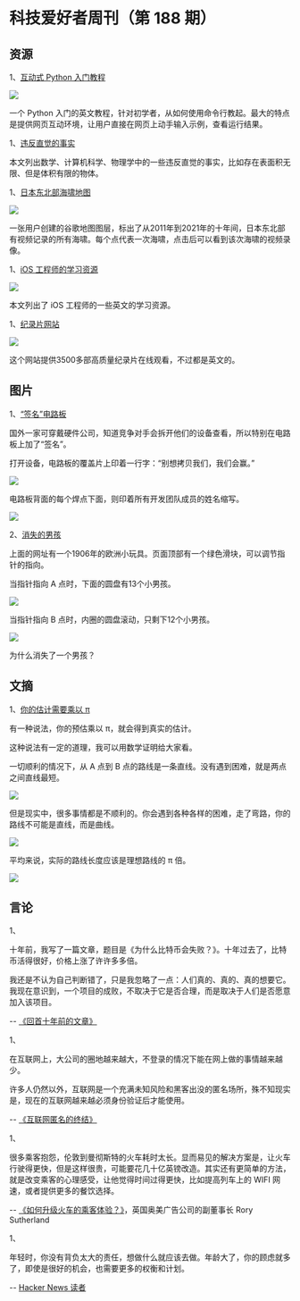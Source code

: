 # 科技爱好者周刊（第 188 期）

## 资源

1、[互动式 Python 入门教程](https://futurecoder.io/)

![](https://cdn.beekka.com/blogimg/asset/202110/bg2021100401.jpg)

一个 Python 入门的英文教程，针对初学者，从如何使用命令行教起。最大的特点是提供网页互动环境，让用户直接在网页上动手输入示例，查看运行结果。

1、[违反直觉的事实](https://axisofordinary.substack.com/p/the-most-counterintuitive-facts-in)

本文列出数学、计算机科学、物理学中的一些违反直觉的事实，比如存在表面积无限、但是体积有限的物体。

1、[日本东北部海啸地图](https://www.google.com/maps/d/u/0/viewer?mid=1caLBVPL6o8RgXsCS7q4MVGmBGQ0SSOzH)

![](https://cdn.beekka.com/blogimg/asset/202111/bg2021111501.jpg)

一张用户创建的谷歌地图图层，标出了从2011年到2021年的十年间，日本东北部有视频记录的所有海啸。每个点代表一次海啸，点击后可以看到该次海啸的视频录像。

1、[iOS 工程师的学习资源](https://kean.blog/post/learn-ios)

![](https://cdn.beekka.com/blogimg/asset/202111/bg2021111502.jpg)

本文列出了 iOS 工程师的一些英文的学习资源。

1、[纪录片网站](https://ihavenotv.com/)

![](https://cdn.beekka.com/blogimg/asset/202111/bg2021111506.jpg)

这个网站提供3500多部高质量纪录片在线观看，不过都是英文的。

## 图片

1、[“签名”电路板](https://www.linkedin.com/posts/willahmed_we-left-a-message-for-amazon-etc-on-every-activity-6844369295896522753-9-O7/)

国外一家可穿戴硬件公司，知道竞争对手会拆开他们的设备查看，所以特别在电路板上加了“签名”。

打开设备，电路板的覆盖片上印着一行字：“别想拷贝我们，我们会赢。”

![](https://cdn.beekka.com/blogimg/asset/202109/bg2021092108.jpg)

电路板背面的每个焊点下面，则印着所有开发团队成员的姓名缩写。

![](https://cdn.beekka.com/blogimg/asset/202109/bg2021092109.jpg)

2、[消失的男孩](https://www.geogebra.org/m/hypuahfc)

上面的网址有一个1906年的欧洲小玩具。页面顶部有一个绿色滑块，可以调节指针的指向。

当指针指向 A 点时，下面的圆盘有13个小男孩。

![](https://cdn.beekka.com/blogimg/asset/202109/bg2021092502.jpg)

当指针指向 B 点时，内圈的圆盘滚动，只剩下12个小男孩。

![](https://cdn.beekka.com/blogimg/asset/202109/bg2021092503.jpg)

为什么消失了一个男孩？

## 文摘

1、[你的估计需要乘以 π](https://web.archive.org/web/20170603123809/http://www.tuicool.com:80/articles/7niyym)

有一种说法，你的预估乘以 π，就会得到真实的估计。

这种说法有一定的道理，我可以用数学证明给大家看。

一切顺利的情况下，从 A 点到 B 点的路线是一条直线。没有遇到困难，就是两点之间直线最短。

![](https://cdn.beekka.com/blogimg/asset/202109/bg2021092811.jpg)

但是现实中，很多事情都是不顺利的。你会遇到各种各样的困难，走了弯路，你的路线不可能是直线，而是曲线。

![](https://cdn.beekka.com/blogimg/asset/202109/bg2021092812.jpg)

平均来说，实际的路线长度应该是理想路线的 π 倍。

![](https://cdn.beekka.com/blogimg/asset/202109/bg2021092813.jpg)

## 言论

1、

十年前，我写了一篇文章，题目是《为什么比特币会失败？》。十年过去了，比特币活得很好，价格上涨了许许多多倍。

我还是不认为自己判断错了，只是我忽略了一点：人们真的、真的、真的想要它。我现在意识到，一个项目的成败，不取决于它是否合理，而是取决于人们是否愿意加入该项目。

-- [《回首十年前的文章》](https://apenwarr.ca/log/20211117)

1、

在互联网上，大公司的圈地越来越大，不登录的情况下能在网上做的事情越来越少。

许多人仍然以外，互联网是一个充满未知风险和黑客出没的匿名场所，殊不知现实是，现在的互联网越来越必须身份验证后才能使用。

-- [《互联网匿名的终结》](https://www.thedrum.com/opinion/2021/11/19/what-the-end-anonymity-means-consumers-and-brands)

1、

很多乘客抱怨，伦敦到曼彻斯特的火车耗时太长。显而易见的解决方案是，让火车行驶得更快，但是这样很贵，可能要花几十亿英镑改造。其实还有更简单的方法，就是改变乘客的心理感受，让他觉得时间过得更快，比如提高列车上的 WIFI 网速，或者提供更多的餐饮选择。

-- [《如何升级火车的乘客体验？》](https://amadeus.com/en/insights/blog/rail-customer-experience-ted-talks-amadeus-rail-forum)，英国奥美广告公司的副董事长 Rory Sutherland

1、

年轻时，你没有背负太大的责任，想做什么就应该去做。年龄大了，你的顾虑就多了，即使是很好的机会，也需要更多的权衡和计划。

-- [Hacker News 读者](https://news.ycombinator.com/item?id=29306325)